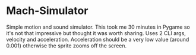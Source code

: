 # Mach-Simulator
Simple motion and sound simulator. This took me 30 minutes in Pygame so it's not that impressive but thought it was worth sharing.
Uses 2 CLI args, velocity and acceleration. Acceleration should be a very low value (around 0.001) otherwise the sprite zooms off the screen.
